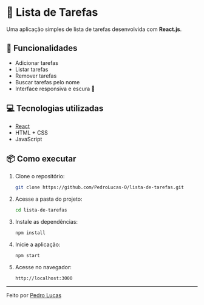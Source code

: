 # 📝 Lista de Tarefas

Uma aplicação simples de lista de tarefas desenvolvida com **React.js**.  

## 🚀 Funcionalidades

- Adicionar tarefas
- Listar tarefas
- Remover tarefas
- Buscar tarefas pelo nome
- Interface responsiva e escura 🖤

## 💻 Tecnologias utilizadas

- [React](https://reactjs.org/)
- HTML + CSS
- JavaScript
  
## 📦 Como executar

1. Clone o repositório:
   ```bash
   git clone https://github.com/PedroLucas-O/lista-de-tarefas.git
   ```
2. Acesse a pasta do projeto:
   ```bash
   cd lista-de-tarefas
   ```
3. Instale as dependências:
   ```bash
   npm install
   ```
4. Inicie a aplicação:
   ```bash
   npm start
   ```
5. Acesse no navegador:
   ```
   http://localhost:3000
   ```
---

Feito por [Pedro Lucas](https://github.com/PedroLucas-O)
